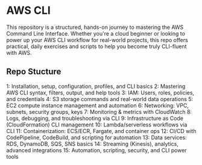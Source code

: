 # AWS CLI

This repository is a structured, hands-on journey to mastering the AWS Command Line Interface. 
Whether you're a cloud beginner or looking to power up your AWS CLI workflow for real-world projects, this repo offers practical, daily exercises and scripts to help you become truly CLI-fluent with AWS.

## Repo Stucture

1: Installation, setup, configuration, profiles, and CLI basics
2: Mastering AWS CLI syntax, filters, output, and help tools
3: IAM: Users, roles, policies, and credentials
4: S3 storage commands and real-world data operations
5: EC2 compute instance management and automation
6: Networking: VPC, subnets, security groups, keys
7: Monitoring & metrics with CloudWatch
8: Logs, debugging, and troubleshooting via CLI
9: Infrastructure as Code (CloudFormation) CLI management
10: Lambda/serverless workflows via CLI
11: Containerization: ECS/ECR, Fargate, and container ops
12: CI/CD with CodePipeline, CodeBuild, and scripting for automation
13: Data services: RDS, DynamoDB, SQS, SNS basics
14: Streaming (Kinesis), analytics, advanced integrations
15: Automation, scripting, security, and CLI power tools
